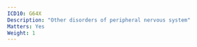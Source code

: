 ```yaml
---
ICD10: G64X
Description: "Other disorders of peripheral nervous system"
Matters: Yes
Weight: 1
---
```

